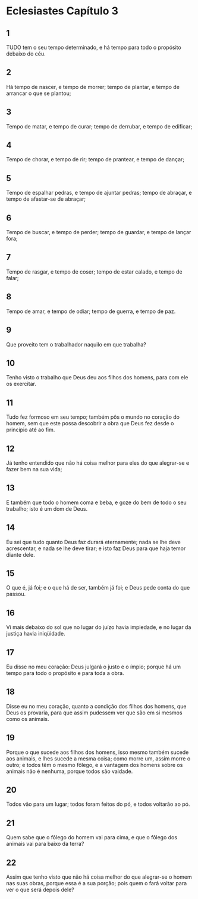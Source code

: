 # Eclesiastes Capítulo 3

## 1
TUDO tem o seu tempo determinado, e há tempo para todo o propósito debaixo do céu.

## 2
Há tempo de nascer, e tempo de morrer; tempo de plantar, e tempo de arrancar o que se plantou;

## 3
Tempo de matar, e tempo de curar; tempo de derrubar, e tempo de edificar;

## 4
Tempo de chorar, e tempo de rir; tempo de prantear, e tempo de dançar;

## 5
Tempo de espalhar pedras, e tempo de ajuntar pedras; tempo de abraçar, e tempo de afastar-se de abraçar;

## 6
Tempo de buscar, e tempo de perder; tempo de guardar, e tempo de lançar fora;

## 7
Tempo de rasgar, e tempo de coser; tempo de estar calado, e tempo de falar;

## 8
Tempo de amar, e tempo de odiar; tempo de guerra, e tempo de paz.

## 9
Que proveito tem o trabalhador naquilo em que trabalha?

## 10
Tenho visto o trabalho que Deus deu aos filhos dos homens, para com ele os exercitar.

## 11
Tudo fez formoso em seu tempo; também pôs o mundo no coração do homem, sem que este possa descobrir a obra que Deus fez desde o princípio até ao fim.

## 12
Já tenho entendido que não há coisa melhor para eles do que alegrar-se e fazer bem na sua vida;

## 13
E também que todo o homem coma e beba, e goze do bem de todo o seu trabalho; isto é um dom de Deus.

## 14
Eu sei que tudo quanto Deus faz durará eternamente; nada se lhe deve acrescentar, e nada se lhe deve tirar; e isto faz Deus para que haja temor diante dele.

## 15
O que é, já foi; e o que há de ser, também já foi; e Deus pede conta do que passou.

## 16
Vi mais debaixo do sol que no lugar do juízo havia impiedade, e no lugar da justiça havia iniqüidade.

## 17
Eu disse no meu coração: Deus julgará o justo e o ímpio; porque há um tempo para todo o propósito e para toda a obra.

## 18
Disse eu no meu coração, quanto a condição dos filhos dos homens, que Deus os provaria, para que assim pudessem ver que são em si mesmos como os animais.

## 19
Porque o que sucede aos filhos dos homens, isso mesmo também sucede aos animais, e lhes sucede a mesma coisa; como morre um, assim morre o outro; e todos têm o mesmo fôlego, e a vantagem dos homens sobre os animais não é nenhuma, porque todos são vaidade.

## 20
Todos vão para um lugar; todos foram feitos do pó, e todos voltarão ao pó.

## 21
Quem sabe que o fôlego do homem vai para cima, e que o fôlego dos animais vai para baixo da terra?

## 22
Assim que tenho visto que não há coisa melhor do que alegrar-se o homem nas suas obras, porque essa é a sua porção; pois quem o fará voltar para ver o que será depois dele?

